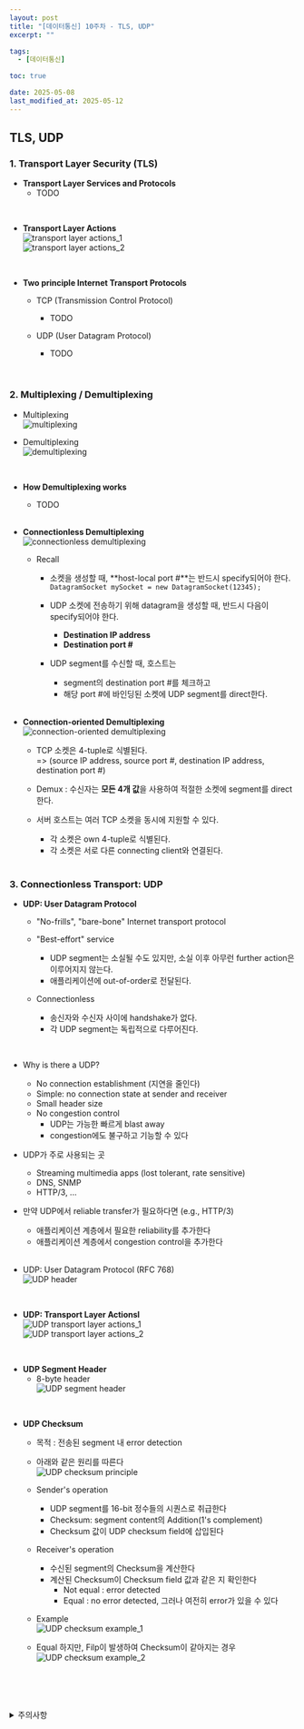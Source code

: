 ```yaml
---
layout: post
title: "[데이터통신] 10주차 - TLS, UDP"
excerpt: ""

tags:
  - [데이터통신]

toc: true

date: 2025-05-08
last_modified_at: 2025-05-12
---
```

## TLS, UDP
### 1. Transport Layer Security (TLS)
- **Transport Layer Services and Protocols**
  - TODO

<br>

- **Transport Layer Actions**  
![transport layer actions_1](TODO)  
![transport layer actions_2](TODO)  

<br>

- **Two principle Internet Transport Protocols**  
  - TCP (Transmission Control Protocol)
    - TODO

  - UDP (User Datagram Protocol)  
    - TODO

<br>

### 2. Multiplexing / Demultiplexing
- Multiplexing  
![multiplexing](TODO)  

- Demultiplexing  
![demultiplexing](TODO)  

<br>

- **How Demultiplexing works**  
  - TODO  

  <br>

- **Connectionless Demultiplexing**  
![connectionless demultiplexing](TODO)  
  - Recall
    - 소켓을 생성할 때, **host-local port #**는 반드시 specify되어야 한다.  
    `DatagramSocket mySocket = new DatagramSocket(12345);`

    - UDP 소켓에 전송하기 위해 datagram을 생성할 때, 반드시 다음이 specify되어야 한다.  
      - **Destination IP address**
      - **Destination port #**  

    - UDP segment를 수신할 때, 호스트는
      - segment의 destination port #를 체크하고
      - 해당 port #에 바인딩된 소켓에 UDP segment를 direct한다.  

  <br>  

- **Connection-oriented Demultiplexing**  
![connection-oriented demultiplexing](TODO)  
  - TCP 소켓은 4-tuple로 식별된다.  
  => (source IP address, source port #, destination IP address, destination port #)

  - Demux : 수신자는 **모든 4개 값**을 사용하여 적절한 소켓에 segment를 direct한다.  

  - 서버 호스트는 여러 TCP 소켓을 동시에 지원할 수 있다.
    - 각 소켓은 own 4-tuple로 식별된다.
    - 각 소켓은 서로 다른 connecting client와 연결된다.  

    <br>

### 3. Connectionless Transport: UDP
- **UDP: User Datagram Protocol**
  - "No-frills", "bare-bone" Internet transport protocol

  - "Best-effort" service
    - UDP segment는 소실될 수도 있지만, 소실 이후 아무런 further action은 이루어지지 않는다.
    - 애플리케이션에 out-of-order로 전달된다.  

  - Connectionless
    - 송신자와 수신자 사이에 handshake가 없다.
    - 각 UDP segment는 독립적으로 다루어진다.  

<br>

  - Why is there a UDP?
    - No connection establishment (지연을 줄인다)
    - Simple: no connection state at sender and receiver
    - Small header size
    - No congestion control
      - UDP는 가능한 빠르게 blast away
      - congestion에도 불구하고 기능할 수 있다

  - UDP가 주로 사용되는 곳
    - Streaming multimedia apps (lost tolerant, rate sensitive)
    - DNS, SNMP
    - HTTP/3, ...

  - 만약 UDP에서 reliable transfer가 필요하다면 (e.g., HTTP/3)
    - 애플리케이션 계층에서 필요한 reliability를 추가한다
    - 애플리케이션 계층에서 congestion control을 추가한다  

    <br>

- UDP: User Datagram Protocol (RFC 768)  
![UDP header](TODO)  

<br>

- **UDP: Transport Layer Actionsl**  
![UDP transport layer actions_1](TODO)  
![UDP transport layer actions_2](TODO)  

<br>

- **UDP Segment Header**  
  - 8-byte header  
  ![UDP segment header](TODO)  

<br>

- **UDP Checksum**
  - 목적 : 전송된 segment 내 error detection
  - 아래와 같은 원리를 따른다  
  ![UDP checksum principle](TODO)  
  
  - Sender's operation
    - UDP segment를 16-bit 정수들의 시퀀스로 취급한다
    - Checksum: segment content의 Addition(1's complement)
    - Checksum 값이 UDP checksum field에 삽입된다  

  - Receiver's operation
    - 수신된 segment의 Checksum을 계산한다
    - 계산된 Checksum이 Checksum field 값과 같은 지 확인한다
      - Not equal : error detected
      - Equal : no error detected, 그러나 여전히 error가 있을 수 있다

  - Example  
  ![UDP checksum example_1](TODO)  

  - Equal 하지만, Filp이 발생하여 Checksum이 같아지는 경우  
  ![UDP checksum example_2](TODO)  

<br>
<br>
<br>
<br>
<details>
<summary>주의사항</summary>
<div markdown="1">

이 포스팅은 강원대학교 김도형 교수님의 데이터통신 수업을 들으며 내용을 정리 한 것입니다.  
수업 내용에 대한 저작권은 교수님께 있으니,  
다른 곳으로의 무분별한 내용 복사를 자제해 주세요.

</div>
</details>